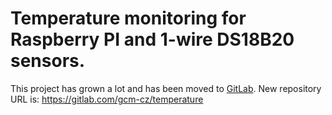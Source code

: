 # Temperature monitoring for Raspberry PI and 1-wire DS18B20 sensors.

This project has grown a lot and has been moved to [GitLab](https://gitlab.com/gcm-cz/temperature). New repository URL is: https://gitlab.com/gcm-cz/temperature
